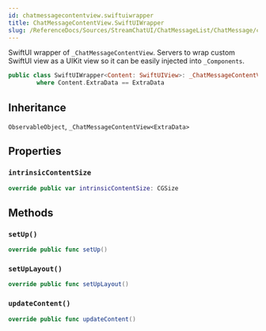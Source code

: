 ```yaml
---
id: chatmessagecontentview.swiftuiwrapper 
title: ChatMessageContentView.SwiftUIWrapper
slug: /ReferenceDocs/Sources/StreamChatUI/ChatMessageList/ChatMessage/chatmessagecontentview.swiftuiwrapper
---
```


SwiftUI wrapper of `_ChatMessageContentView`.
Servers to wrap custom SwiftUI view as a UIKit view so it can be easily injected into `_Components`.

``` swift
public class SwiftUIWrapper<Content: SwiftUIView>: _ChatMessageContentView<ExtraData>, ObservableObject
        where Content.ExtraData == ExtraData
```

## Inheritance

`ObservableObject`, `_ChatMessageContentView<ExtraData>`

## Properties

### `intrinsicContentSize`

``` swift
override public var intrinsicContentSize: CGSize 
```

## Methods

### `setUp()`

``` swift
override public func setUp() 
```

### `setUpLayout()`

``` swift
override public func setUpLayout() 
```

### `updateContent()`

``` swift
override public func updateContent() 
```

